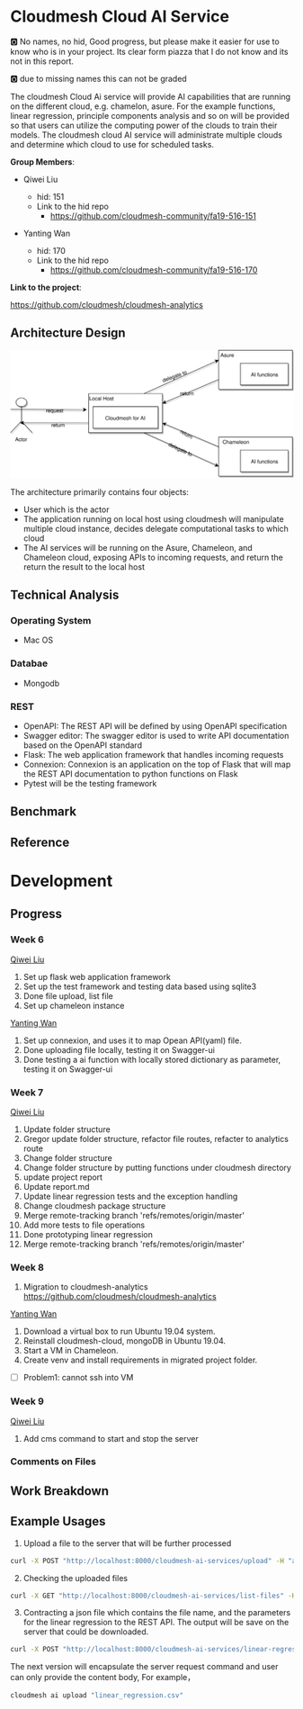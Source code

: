 # Cloudmesh Cloud AI Service
:o2: No names, no hid, Good progress, but please make it easier for use to know who is in your project. Its clear form piazza that I do not know and its not in this report.

:o2: due to missing names this can not be graded


The cloudmesh Cloud Ai service will provide AI capabilities that are running on the different cloud, e.g. chamelon, asure. For the example functions, linear regression, principle components analysis and so on will be provided so that users can utilize the computing power of the clouds to train their models. The cloudmesh cloud AI service will administrate  multiple clouds and determine which cloud to use for scheduled tasks. 

**Group Members**:

* Qiwei Liu
    * hid: 151
    * Link to the hid repo 
        * <https://github.com/cloudmesh-community/fa19-516-151>

* Yanting Wan
    * hid: 170
    * Link to the hid repo 
        * <https://github.com/cloudmesh-community/fa19-516-170>

**Link to the project**:
 
 <https://github.com/cloudmesh/cloudmesh-analytics>

## Architecture Design

![architecture](./report-firgures/architecture.svg)

The architecture primarily contains four objects:

* User which is the actor
* The application running on local host using cloudmesh  will manipulate multiple cloud instance, decides delegate computational tasks to which cloud
* The AI services will be running on the Asure, Chameleon, and Chameleon cloud, exposing APIs to incoming requests, and return the return the result to the local host


## Technical Analysis

### Operating System

* Mac OS

### Databae

* Mongodb

### REST

* OpenAPI: The REST API will be defined by using OpenAPI specification 
* Swagger editor: The swagger editor is used to write API documentation based on the OpenAPI standard 
* Flask: The web application framework that handles incoming requests
* Connexion: Connexion is an application on the top of Flask that will map the REST API documentation to python functions
on Flask
* Pytest will be the testing framework

## Benchmark 

## Reference 

# Development 

## Progress 

### Week 6

[Qiwei Liu](https://github.com/cloudmesh-community/fa19-516-151/graphs/contributors)

1. Set up flask web application framework
2. Set up the test framework and testing data based using sqlite3
3. Done file upload, list file
4. Set up chameleon instance

[Yanting Wan](https://github.com/cloudmesh-community/fa19-516-151/graphs/contributors)

1. Set up connexion, and uses it to map Opean API(yaml) file.
2. Done uploading file locally, testing it on Swagger-ui
3. Done testing a ai function with locally stored dictionary as parameter, testing it on Swagger-ui

### Week 7

[Qiwei Liu](https://github.com/cloudmesh-community/fa19-516-151/graphs/contributors)

1. Update folder structure
2. Gregor update folder structure, refactor file routes, refacter to analytics route
3. Change folder structure
3. Change folder structure by putting functions under cloudmesh directory
4. update project report
5. Update report.md
7. Update linear regression tests and the exception handling
8. Change cloudmesh package structure
9. Merge remote-tracking branch 'refs/remotes/origin/master'
10. Add more tests to file operations
11. Done prototyping linear regression
12. Merge remote-tracking branch 'refs/remotes/origin/master'

### Week 8 

1. Migration to cloudmesh-analytics <https://github.com/cloudmesh/cloudmesh-analytics>

[Yanting Wan](https://github.com/cloudmesh-community/fa19-516-151/graphs/contributors)

1. Download a virtual box to run Ubuntu 19.04 system.
2. Reinstall cloudmesh-cloud, mongoDB in Ubuntu 19.04.
3. Start a VM in Chameleon.
4. Create venv and install requirements in migrated project folder.

- [ ] Problem1: cannot ssh into VM

### Week 9

[Qiwei Liu](https://github.com/cloudmesh-community/fa19-516-151/graphs/contributors)

1. Add cms command to start and stop the server

### Comments on Files

## Work Breakdown

## Example Usages

1. Upload a file to the server that will be further processed

```sh
curl -X POST "http://localhost:8000/cloudmesh-ai-services/upload" -H "accept: application/json" -H "Content-Type: multipart/form-data" -F "file=@learn.rkt"
```



2. Checking the uploaded files

```sh
curl -X GET "http://localhost:8000/cloudmesh-ai-services/list-files" -H "accept: application/json"
```



3. Contracting a json file which contains the file name, and the parameters for the linear regression to the REST API. The output will be save on the server that could be downloaded.

```sh
curl -X POST "http://localhost:8000/cloudmesh-ai-services/linear-regression/linear" -H "accept: */*" -H "Content-Type: application/json" -d "{\"file_name\":\"string\",\"fit_intercept\":true,\"n_jobs\":0,\"normalize\":true}"
```



The next version will encapsulate the server request command and user can only provide the content body, For example，

```sh
cloudmesh ai upload "linear_regression.csv"
```
